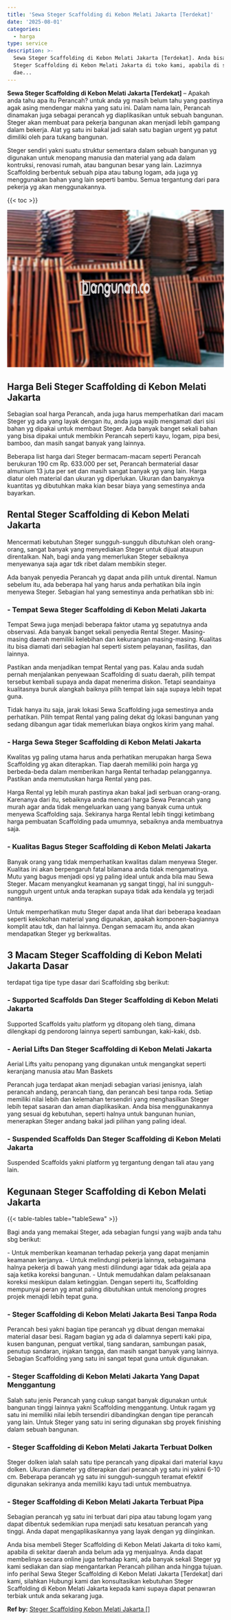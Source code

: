 ```yaml
---
title: 'Sewa Steger Scaffolding di Kebon Melati Jakarta [Terdekat]'
date: '2025-08-01'
categories:
  - harga
type: service
description: >-
  Sewa Steger Scaffolding di Kebon Melati Jakarta [Terdekat]. Anda bisa membeli
  Steger Scaffolding di Kebon Melati Jakarta di toko kami, apabila di sekitar
  dae...
---
```


**Sewa Steger Scaffolding di Kebon Melati Jakarta \[Terdekat\]** – Apakah anda tahu apa itu Perancah? untuk anda yg masih belum tahu yang pastinya agak asing mendengar makna yang satu ini. Dalam nama lain, Perancah dinamakan juga sebagai perancah yg diaplikasikan untuk sebuah bangunan. Steger akan membuat para pekerja bangunan akan menjadi lebih gampang dalam bekerja. Alat yg satu ini bakal jadi salah satu bagian urgent yg patut dimiliki oleh para tukang bangunan.

Steger sendiri yakni suatu struktur sementara dalam sebuah bangunan yg digunakan untuk menopang manusia dan material yang ada dalam kontruksi, renovasi rumah, atau bangunan besar yang lain. Lazimnya Scaffolding berbentuk sebuah pipa atau tabung logam, ada juga yg menggunakan bahan yang lain seperti bambu. Semua tergantung dari para pekerja yg akan menggunakannya.

{{< toc >}}

![Sewa Steger Scaffolding di Kebon Melati Jakarta [Terdekat]](/images/sewa-scaffolding-steger-12.png)

## Harga Beli Steger Scaffolding di Kebon Melati Jakarta

Sebagian soal harga Perancah, anda juga harus memperhatikan dari macam Steger yg ada yang layak dengan itu, anda juga wajib mengamati dari sisi bahan yg dipakai untuk membaut Steger. Ada banyak banget sekali bahan yang bisa dipakai untuk membikin Perancah seperti kayu, logam, pipa besi, bamboo, dan masih sangat banyak yang lainnya.

Beberapa list harga dari Steger bermacam-macam seperti Perancah berukuran 190 cm Rp. 633.000 per set, Perancah bermaterial dasar almunium 13 juta per set dan masih sangat banyak yg yang lain. Harga diatur oleh material dan ukuran yg diperlukan. Ukuran dan banyaknya kuantitas yg dibutuhkan maka kian besar biaya yang semestinya anda bayarkan.

## Rental Steger Scaffolding di Kebon Melati Jakarta

Mencermati kebutuhan Steger sungguh-sungguh dibutuhkan oleh orang-orang, sangat banyak yang menyediakan Steger untuk dijual ataupun direntalkan. Nah, bagi anda yang memerlukan Steger sebaiknya menyewanya saja agar tdk ribet dalam membikin steger.

Ada banyak penyedia Perancah yg dapat anda pilih untuk dirental. Namun sebelum itu, ada beberapa hal yang harus anda perhatikan bila ingin menyewa Steger. Sebagian hal yang semestinya anda perhatikan sbb ini:

### \- Tempat Sewa Steger Scaffolding di Kebon Melati Jakarta

Tempat Sewa juga menjadi beberapa faktor utama yg sepatutnya anda observasi. Ada banyak banget sekali penyedia Rental Steger. Masing-masing daerah memiliki kelebihan dan kekurangan masing-masing. Kualitas itu bisa diamati dari sebagian hal seperti sistem pelayanan, fasilitas, dan lainnya.

Pastikan anda menjadikan tempat Rental yang pas. Kalau anda sudah pernah menjalankan penyewaan Scaffolding di suatu daerah, pilih tempat tersebut kembali supaya anda dapat menerima diskon. Tetapi seandainya kualitasnya buruk alangkah baiknya pilih tempat lain saja supaya lebih tepat guna.

Tidak hanya itu saja, jarak lokasi Sewa Scaffolding juga semestinya anda perhatikan. Pilih tempat Rental yang paling dekat dg lokasi bangunan yang sedang dibangun agar tidak memerlukan biaya ongkos kirim yang mahal.

### \- Harga Sewa Steger Scaffolding di Kebon Melati Jakarta

Kwalitas yg paling utama harus anda perhatikan merupakan harga Sewa Scaffolding yg akan diterapkan. Tiap daerah memiliki poin harga yg berbeda-beda dalam memberikan harga Rental terhadap pelanggannya. Pastikan anda memutuskan harga Rental yang pas.

Harga Rental yg lebih murah pastinya akan bakal jadi serbuan orang-orang. Karenanya dari itu, sebaiknya anda mencari harga Sewa Perancah yang murah agar anda tidak mengeluarkan uang yang banyak cuma untuk menyewa Scaffolding saja. Sekiranya harga Rental lebih tinggi ketimbang harga pembuatan Scaffolding pada umumnya, sebaiknya anda membuatnya saja.

### \- Kualitas Bagus Steger Scaffolding di Kebon Melati Jakarta

Banyak orang yang tidak memperhatikan kwalitas dalam menyewa Steger. Kualitas ini akan berpengaruh fatal bilamana anda tidak mengamatinya. Mutu yang bagus menjadi opsi yg paling ideal untuk anda bila mau Sewa Steger. Macam menyangkut keamanan yg sangat tinggi, hal ini sungguh-sungguh urgent untuk anda terapkan supaya tidak ada kendala yg terjadi nantinya.

Untuk memperhatikan mutu Steger dapat anda lihat dari beberapa keadaan seperti kekokohan material yang digunakan, apakah komponen-bagiannya komplit atau tdk, dan hal lainnya. Dengan semacam itu, anda akan mendapatkan Steger yg berkwalitas.

## 3 Macam Steger Scaffolding di Kebon Melati Jakarta Dasar

terdapat tiga tipe type dasar dari Scaffolding sbg berikut:

### \- Supported Scaffolds Dan Steger Scaffolding di Kebon Melati Jakarta

Supported Scaffolds yaitu platform yg ditopang oleh tiang, dimana dilengkapi dg pendorong lainnya seperti sambungan, kaki-kaki, dsb.

### \- Aerial Lifts Dan Steger Scaffolding di Kebon Melati Jakarta

Aerial Lifts yaitu penopang yang digunakan untuk mengangkat seperti keranjang manusia atau Man Baskets

Perancah juga terdapat akan menjadi sebagian variasi jenisnya, ialah perancah andang, perancah tiang, dan perancah besi tanpa roda. Setiap memiliki nilai lebih dan kelemahan tersendiri yang menghasilkan Steger lebih tepat sasaran dan aman diaplikasikan. Anda bisa menggunakannya yang sesuai dg kebutuhan, seperti halnya untuk bangunan hunian, menerapkan Steger andang bakal jadi pilihan yang paling ideal.

### \- Suspended Scaffolds Dan Steger Scaffolding di Kebon Melati Jakarta

Suspended Scaffolds yakni platform yg tergantung dengan tali atau yang lain.

## Kegunaan Steger Scaffolding di Kebon Melati Jakarta

{{< table-tables table="tableSewa" >}}

Bagi anda yang memakai Steger, ada sebagian fungsi yang wajib anda tahu sbg berikut:

\- Untuk memberikan keamanan terhadap pekerja yang dapat menjamin keamanan kerjanya. - Untuk melindungi pekerja lainnya, sebagaimana halnya pekerja di bawah yang mesti dilindungi agar tidak ada gejala apa saja ketika koreksi bangunan. - Untuk memudahkan dalam pelaksanaan koreksi meskipun dalam ketinggian. Dengan seperti itu, Scaffolding mempunyai peran yg amat paling dibutuhkan untuk menolong progres projek menajdi lebih tepat guna.

### \- Steger Scaffolding di Kebon Melati Jakarta Besi Tanpa Roda

Perancah besi yakni bagian tipe perancah yg dibuat dengan memakai material dasar besi. Ragam bagian yg ada di dalamnya seperti kaki pipa, kusen bangunan, penguat vertikal, tiang sandaran, sambungan pasak, penutup sandaran, injakan tangga, dan masih sangat banyak yang lainnya. Sebagian Scaffolding yang satu ini sangat tepat guna untuk digunakan.

### \- Steger Scaffolding di Kebon Melati Jakarta Yang Dapat Menggantung

Salah satu jenis Perancah yang cukup sangat banyak digunakan untuk bangunan tinggi lainnya yakni Scaffolding menggantung. Untuk ragam yg satu ini memiliki nilai lebih tersendiri dibandingkan dengan tipe perancah yang lain. Untuk Steger yang satu ini sering digunakan sbg proyek finishing dalam sebuah bangunan.

### \- Steger Scaffolding di Kebon Melati Jakarta Terbuat Dolken

Steger dolken ialah salah satu tipe perancah yang dipakai dari material kayu dolken. Ukuran diameter yg diterapkan dari perancah yg satu ini yakni 6-10 cm. Beberapa perancah yg satu ini sungguh-sungguh teramat efektif digunakan sekiranya anda memiliki kayu tadi untuk membuatnya.

### \- Steger Scaffolding di Kebon Melati Jakarta Terbuat Pipa

Sebagian perancah yg satu ini terbuat dari pipa atau tabung logam yang dapat dibentuk sedemikian rupa menjadi satu kesatuan perancah yang tinggi. Anda dapat mengaplikasikannya yang layak dengan yg diinginkan.

Anda bisa membeli Steger Scaffolding di Kebon Melati Jakarta di toko kami, apabila di sekitar daerah anda belum ada yg menjualnya. Anda dapat membelinya secara online juga terhadap kami, ada banyak sekali Steger yg kami sediakan dan siap mengantarkan Perancah pilihan anda hingga tujuan. info perihal Sewa Steger Scaffolding di Kebon Melati Jakarta \[Terdekat\] dari kami, silahkan Hubungi kami dan konsultasikan kebutuhan Steger Scaffolding di Kebon Melati Jakarta kepada kami supaya dapat penawran terbiak untuk anda sekarang juga.

**Ref by:** [Steger Scaffolding Kebon Melati Jakarta []](https://id.wikipedia.org/wiki/Steger)
